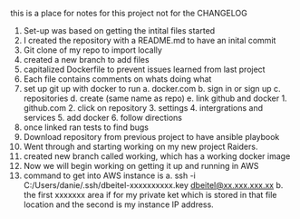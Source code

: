 this is a place for notes for this project not for the CHANGELOG

1. Set-up was based on getting the intital files started
2. I created the repository with a README.md to have an inital commit
3. Git clone of my repo to import locally
4. created a new branch to add files
5. capitalized Dockerfile to prevent issues learned from last project
6. Each file contains comments on whats doing what
7. set up git up with docker to run
	a. docker.com
	b. sign in or sign up
	c. repositories
	d. create (same name as repo)
	e. link github and docker
		1. github.com
		2. click on repository
		3. settings
		4. intergrations and services
		5. add docker
		6. follow directions
8. once linked ran tests to find bugs
9. Download repository from previous project to have ansible playbook
10. Went through and starting working on my new project Raiders. 
11. created new branch called working, which has a working docker image
12. Now we will begin working on getting it up and running in AWS
13. command to get into AWS instance is
	a. ssh -i C:/Users/danie/.ssh/dbeitel-xxxxxxxxxx.key dbeitel@xx.xxx.xxx.xx
	b. the first xxxxxxx area if for my private ket which
		is stored in that file location and the second is my instance IP address.
